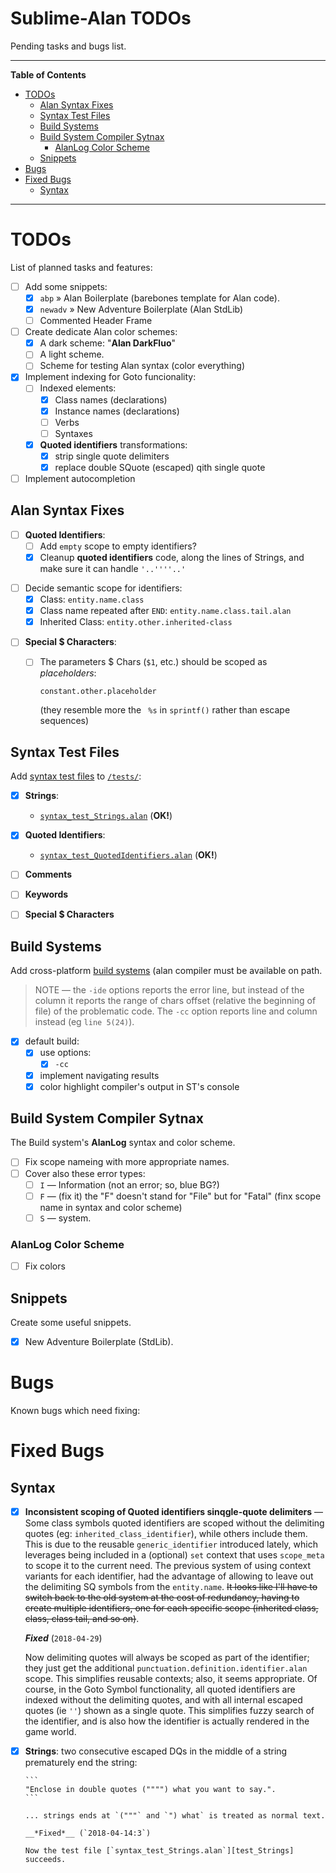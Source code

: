 # Sublime-Alan TODOs

Pending tasks and bugs list.


-----

**Table of Contents**

<!-- MarkdownTOC autolink="true" bracket="round" autoanchor="false" lowercase="only_ascii" uri_encoding="true" levels="1,2,3" -->

- [TODOs](#todos)
    - [Alan Syntax Fixes](#alan-syntax-fixes)
    - [Syntax Test Files](#syntax-test-files)
    - [Build Systems](#build-systems)
    - [Build System Compiler Sytnax](#build-system-compiler-sytnax)
        - [AlanLog Color Scheme](#alanlog-color-scheme)
    - [Snippets](#snippets)
- [Bugs](#bugs)
- [Fixed Bugs](#fixed-bugs)
    - [Syntax](#syntax)

<!-- /MarkdownTOC -->

-----

# TODOs

List of planned tasks and features:

- [ ] Add some snippets:
    + [x] `abp` » Alan Boilerplate (barebones template for Alan code).
    + [x] `newadv` » New Adventure Boilerplate (Alan StdLib)
    + [ ] Commented Header Frame
- [ ] Create dedicate Alan color schemes:
    + [x] A dark scheme: "__Alan DarkFluo__"
    + [ ] A light scheme.
    + [ ] Scheme for testing Alan syntax (color everything)
- [x] Implement indexing for Goto funcionality:
    + [ ] Indexed elements:
        * [x] Class names (declarations)
        * [x] Instance names (declarations)
        * [ ] Verbs
        * [ ] Syntaxes
    + [x] __Quoted identifiers__ transformations:
        * [x] strip single quote delimiters
        * [x] replace double SQuote (escaped) qith single quote
- [ ] Implement autocompletion

## Alan Syntax Fixes

+ [ ] __Quoted Identifiers__:
    * [ ] Add `empty` scope to empty identifiers?
    * [x] Cleanup __quoted identifiers__ code, along the lines of Strings, and make sure it can handle `'..''''..'`
- [ ] Decide semantic scope for identifiers:
    + [x] Class: `entity.name.class`
    + [x] Class name repeated after `END`: `entity.name.class.tail.alan`
    + [x] Inherited Class: `entity.other.inherited-class`
+ [ ] __Special $ Characters__:
    * [ ] The parameters $ Chars (`$1`, etc.) should be scoped as _placeholders_:

        ```
        constant.other.placeholder
        ```

        (they resemble more the ` %s` in `sprintf()` rather than escape sequences)

## Syntax Test Files

Add [syntax test files][ST3Docs syntax test] to [`/tests/`][tests]:

+ [x] __Strings__:
    * [`syntax_test_Strings.alan`][test_Strings] (__OK!__)
+ [x] __Quoted Identifiers__:
    * [`syntax_test_QuotedIdentifiers.alan`][test_QuotedIdentifiers] (__OK!__)
+ [ ] __Comments__
+ [ ] __Keywords__
+ [ ] __Special $ Characters__


[ST3Docs syntax test]: https://www.sublimetext.com/docs/3/syntax.html#testing "See Sublime Text 3 official documentation for this topic"

[tests]: ./tests/ "See 'tests' folder"
[test_Strings]: ./tests/syntax_test_Strings.alan "Open file..."
[test_QuotedIdentifiers]: ./tests/syntax_test_QuotedIdentifiers.alan "Open file..."

## Build Systems

Add cross-platform [build systems][ST3Docs BuildSys] (alan compiler must be available on path.

> NOTE — the `-ide` options reports the error line, but instead of the column it reports the range of chars offset (relative the beginning of file) of the problematic code. The `-cc` option reports line and column instead (eg `line 5(24)`).

- [x] default build:
    + [x] use options:
        * [x] `-cc`
    + [x] implement navigating results
    + [x] color highlight compiler's output in ST's console

[ST3Docs BuildSys]: http://www.sublimetext.com/docs/3/build_systems.html "See Sublime Text 3 official documentation for this topic"

## Build System Compiler Sytnax

The Build system's __AlanLog__ syntax and color scheme.

- [ ] Fix scope nameing with more appropriate names.
- [ ] Cover also these error types:
    + [ ] `I` — Information (not an error; so, blue BG?)
    + [ ] `F` — (fix it) the "F" doesn't stand for "File" but for "Fatal" (finx scope name in syntax and color scheme)
    + [ ] `S` — system.

### AlanLog Color Scheme

- [ ] Fix colors

## Snippets

Create some useful snippets. 

- [x] New Adventure Boilerplate (StdLib).

# Bugs

Known bugs which need fixing:

# Fixed Bugs

## Syntax


- [x]  __Inconsistent scoping of Quoted identifiers sinqgle-quote delimiters__ — Some class symbols quoted identifiers are scoped without the delimiting quotes (eg: `inherited_class_identifier`), while others include them. This is due to the reusable `generic_identifier` introduced lately, which leverages being included in a (optional) `set` context that uses `scope_meta` to scope it to the current need. The previous system of using context variants for each identifier, had the advantage of allowing to leave out the delimiting SQ symbols from the `entity.name`. ~~It looks like I'll have to switch back to the old system at the cost of redundancy, having to create multiple identifiers, one for each specific scope (inherited class, class, class tail, and so on)~~.

      __*Fixed*__ (`2018-04-29`)

      Now delimiting quotes will always be scoped as part of the identifier; they just get the additional `punctuation.definition.identifier.alan` scope. This simplifies reusable contexts; also, it seems appropriate. Of course, in the Goto Symbol functionality, all quoted identifiers are indexed without the delimiting quotes, and with all internal escaped quotes (ie `''`) shown as a single quote. This simplifies fuzzy search of the identifier, and is also how the identifier is actually rendered in the game world.
 

- [x] __Strings__: two consecutive escaped DQs in the middle of a string prematurely end the string:

      ```
      "Enclose in double quotes ("""") what you want to say.".
      ```

      ... strings ends at `("""` and `") what` is treated as normal text.

      __*Fixed*__ (`2018-04-14:3`)

      Now the test file [`syntax_test_Strings.alan`][test_Strings] succeeds.
